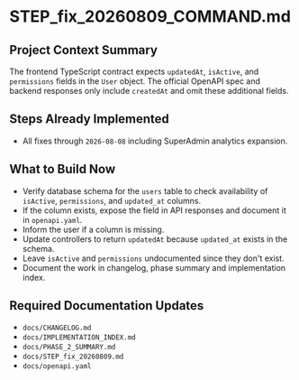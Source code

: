 # STEP_fix_20260809_COMMAND.md
## Project Context Summary
The frontend TypeScript contract expects `updatedAt`, `isActive`, and `permissions` fields in the `User` object. The official OpenAPI spec and backend responses only include `createdAt` and omit these additional fields.

## Steps Already Implemented
- All fixes through `2026-08-08` including SuperAdmin analytics expansion.

## What to Build Now
- Verify database schema for the `users` table to check availability of `isActive`, `permissions`, and `updated_at` columns.
- If the column exists, expose the field in API responses and document it in `openapi.yaml`.
- Inform the user if a column is missing.
- Update controllers to return `updatedAt` because `updated_at` exists in the schema.
- Leave `isActive` and `permissions` undocumented since they don't exist.
- Document the work in changelog, phase summary and implementation index.

## Required Documentation Updates
- `docs/CHANGELOG.md`
- `docs/IMPLEMENTATION_INDEX.md`
- `docs/PHASE_2_SUMMARY.md`
- `docs/STEP_fix_20260809.md`
- `docs/openapi.yaml`
